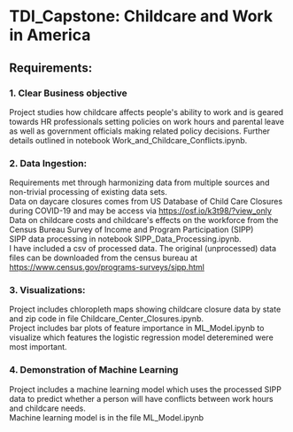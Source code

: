 # TDI_Capstone: Childcare and Work in America
## Requirements:
### 1. Clear Business objective
Project studies how childcare affects people's ability to work and is geared towards HR professionals setting policies on work hours and parental leave as well as government officials making related policy decisions. Further details outlined in notebook Work_and_Childcare_Conflicts.ipynb.
### 2. Data Ingestion: 
Requirements met through harmonizing data from multiple sources and non-trivial processing of existing data sets. \
Data on daycare closures comes from US Database of Child Care Closures during COVID-19 and may be access via https://osf.io/k3t98/?view_only \
Data on childcare costs and childcare's effects on the workforce from the Census Bureau Survey of Income and Program Participation (SIPP) \
SIPP data processing in notebook SIPP_Data_Processing.ipynb. \
I have included a csv of processed data. The original (unprocessed) data files can be downloaded from the census bureau at https://www.census.gov/programs-surveys/sipp.html
### 3. Visualizations:
 Project includes chloropleth maps showing childcare closure data by state and zip code in file 
Childcare_Center_Closures.ipynb. \
 Project includes bar plots of feature importance in ML_Model.ipynb to visualize which features the logistic regression model deteremined were most important.
### 4. Demonstration of Machine Learning
Project includes a machine learning model which uses the processed SIPP data to predict whether a person will have conflicts between work hours and childcare needs. \
Machine learning model is in the file ML_Model.ipynb



